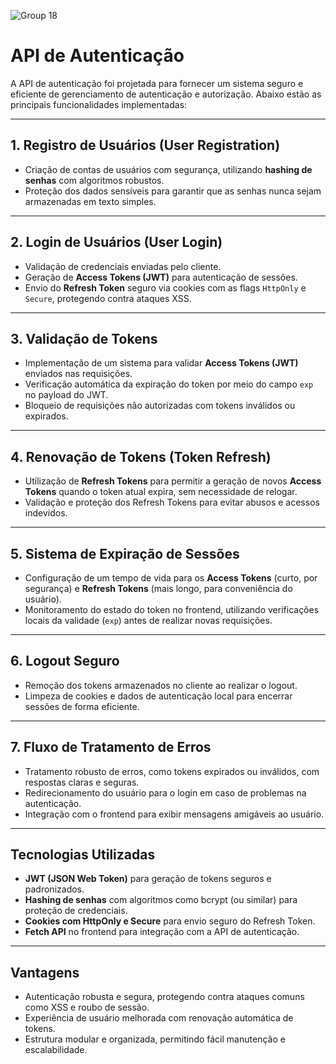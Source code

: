 ![Group 18](https://github.com/user-attachments/assets/9b79622d-c9d4-4029-a999-d9c6603b0a25)

# API de Autenticação


A API de autenticação foi projetada para fornecer um sistema seguro e eficiente de gerenciamento de autenticação e autorização. Abaixo estão as principais funcionalidades implementadas:

---

## **1. Registro de Usuários (User Registration)**
- Criação de contas de usuários com segurança, utilizando **hashing de senhas** com algoritmos robustos.
- Proteção dos dados sensíveis para garantir que as senhas nunca sejam armazenadas em texto simples.

---

## **2. Login de Usuários (User Login)**
- Validação de credenciais enviadas pelo cliente.
- Geração de **Access Tokens (JWT)** para autenticação de sessões.
- Envio do **Refresh Token** seguro via cookies com as flags `HttpOnly` e `Secure`, protegendo contra ataques XSS.

---

## **3. Validação de Tokens**
- Implementação de um sistema para validar **Access Tokens (JWT)** enviados nas requisições.
- Verificação automática da expiração do token por meio do campo `exp` no payload do JWT.
- Bloqueio de requisições não autorizadas com tokens inválidos ou expirados.

---

## **4. Renovação de Tokens (Token Refresh)**
- Utilização de **Refresh Tokens** para permitir a geração de novos **Access Tokens** quando o token atual expira, sem necessidade de relogar.
- Validação e proteção dos Refresh Tokens para evitar abusos e acessos indevidos.

---

## **5. Sistema de Expiração de Sessões**
- Configuração de um tempo de vida para os **Access Tokens** (curto, por segurança) e **Refresh Tokens** (mais longo, para conveniência do usuário).
- Monitoramento do estado do token no frontend, utilizando verificações locais da validade (`exp`) antes de realizar novas requisições.

---

## **6. Logout Seguro**
- Remoção dos tokens armazenados no cliente ao realizar o logout.
- Limpeza de cookies e dados de autenticação local para encerrar sessões de forma eficiente.

---

## **7. Fluxo de Tratamento de Erros**
- Tratamento robusto de erros, como tokens expirados ou inválidos, com respostas claras e seguras.
- Redirecionamento do usuário para o login em caso de problemas na autenticação.
- Integração com o frontend para exibir mensagens amigáveis ao usuário.

---

## **Tecnologias Utilizadas**
- **JWT (JSON Web Token)** para geração de tokens seguros e padronizados.
- **Hashing de senhas** com algoritmos como bcrypt (ou similar) para proteção de credenciais.
- **Cookies com HttpOnly e Secure** para envio seguro do Refresh Token.
- **Fetch API** no frontend para integração com a API de autenticação.

---

## **Vantagens**
- Autenticação robusta e segura, protegendo contra ataques comuns como XSS e roubo de sessão.
- Experiência de usuário melhorada com renovação automática de tokens.
- Estrutura modular e organizada, permitindo fácil manutenção e escalabilidade.


